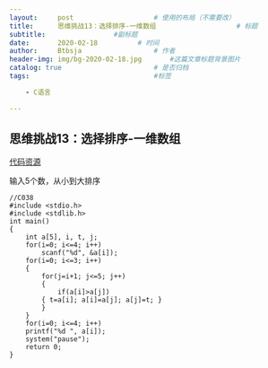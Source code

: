 ```yaml
---
layout:     post   				    # 使用的布局（不需要改）
title:      思维挑战13：选择排序-一维数组				    # 标题 
subtitle:                 #副标题
date:       2020-02-18			# 时间
author:     Btbsja					# 作者
header-img: img/bg-2020-02-18.jpg 	    #这篇文章标题背景图片
catalog: true 						# 是否归档
tags:								#标签

    - C语言

---
```


思维挑战13：选择排序-一维数组
-

[代码资源](https://download.csdn.net/download/Btbsja/12155129)

输入5个数，从小到大排序

    //C038
    #include <stdio.h>
    #include <stdlib.h>
    int main()
    {
        int a[5], i, t, j;
        for(i=0; i<=4; i++)
            scanf("%d", &a[i]);
        for(i=0; i<=3; i++)
        {
            for(j=i+1; j<=5; j++)
            {
                if(a[i]>a[j])
            { t=a[i]; a[i]=a[j]; a[j]=t; }
            }
        }
        for(i=0; i<=4; i++)
        printf("%d ", a[i]);
        system("pause");
        return 0;
    }